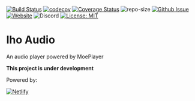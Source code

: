 [![Build Status](https://travis-ci.org/iho4741/iho_audio.svg?branch=master)](https://travis-ci.org/iho4741/iho_audio)
[![codecov](https://codecov.io/gh/iho4741/iho_audio/branch/master/graph/badge.svg)](https://codecov.io/gh/iho4741/iho_audio)
[![Coverage Status](https://coveralls.io/repos/github/iho4741/iho_audio/badge.svg?branch=master)](https://coveralls.io/github/iho4741/iho_audio?branch=master)
![repo-size](https://github-size-badge.herokuapp.com/iho4741/iho_audio.svg)
[![Github Issue](https://img.shields.io/github/issues-raw/iho4741/iho_audio/tracking.svg)](https://github.com/iho4741/iho_audio/issues)
[![Website](https://img.shields.io/website-up-down-green-red/https/ihosomnam.com.svg?label=website-status)](https://ihosomnam.com)
![Discord](https://img.shields.io/discord/362482591535857664.svg)
[![License: MIT](https://img.shields.io/badge/License-MIT-orange.svg)](https://opensource.org/licenses/MIT)


# Iho Audio

An audio player powered by MoePlayer

**This project is under development**

Powered by:

[![Netlify](https://www.netlify.com/img/press/logos/full-logo-light.svg)](https://netlify.com)
